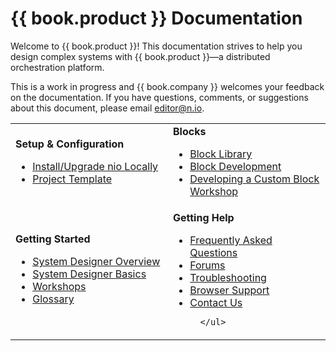 # {{ book.product }} Documentation

Welcome to {{ book.product }}! This documentation strives to help you design complex systems with {{ book.product }}—a distributed orchestration platform.

This is a work in progress and {{ book.company }} welcomes your feedback on the documentation. If you have questions, comments, or suggestions about this document, please email [editor@n.io](mailto:editor@n.io).

<table border=0 cellpadding=0 cellspacing=0 style="width:100%">
 <tr>
  <td style="width:50%">
    <b>Setup &amp; Configuration</b>
      <ul>
        <li>
          <a href="https://docs.n.io/getting_started/locally.html" target="_blank">Install/Upgrade nio Locally</a>
        </li>
        <li>
          <a href="https://github.com/niolabs/project_template" target="_blank">Project Template</a></li>
      </ul>
  </td>

  <td>
    <b>Blocks</b>
      <ul>
        <li>
          <a href="https://blocks.n.io/" target="_blank">Block Library</a>
        </li>
        <li>
          <a href="https://docs.n.io/blocks/block-development/" target="_blank">Block Development</a>
        </li>
        <li>
          <a href="https://workshops.n.io/custom-block/" target="_blank">Developing a Custom Block Workshop</a>
        </li>
  </td>
 </tr>

 <tr>
  <td>
    <b>Getting Started</b>
      <ul>
        <li>
          <a href="https://docs.n.io/system-designer/" target="_blank">System Designer Overview</a>
        </li>
        <li>
          <a href="https://docs.n.io/system-designer/designer-tasks.html" target="_blank">System Designer Basics</a>
        </li>
        <li>
          <a href="https://workshops.n.io/" target="_blank">Workshops</a>
        </li>
        <li>
          <a href="https://docs.n.io/glossary" target="_blank">Glossary</a>
        </li>
      </ul>
  </td>

  <td>
    <b>Getting Help</b>
      <ul>
        <li>
          <a href="https://app.n.io/support/faqs" target="_blank">Frequently Asked Questions</a>
        </li>
        <li>
          <a href="https://forum.n.io/" target="_blank">Forums</a>
        </li>
        <li>
          <a href="https://workshops.n.io/troubleshooting/" target="_blank">Troubleshooting</a>
        </li>
        <li>
          <a href="https://docs.n.io/system-designer/browser-support.html" target="_blank">Browser Support</a>
        </li>
        <li>
          <a href="https://app.n.io/support/contact" target="_blank">Contact Us</a>
        </li>

      </ul>
  </td>
 </tr>
</table>
